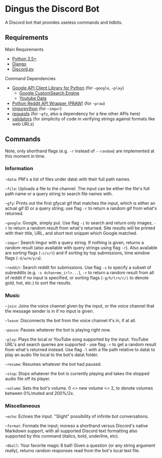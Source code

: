 # Dingus the Discord Bot

A Discord bot that provides useless commands and tidbits.

## Requirements

Main Requirements
* [Python 3.5+](https://www.python.org/downloads/)
* [Django](https://www.djangoproject.com/)
* [Discord.py](https://github.com/Rapptz/discord.py)

Command Dependencies
* [Google API Client Library for Python](https://developers.google.com/api-client-library/python/) (for `~google`, `~play`)
  * [Google CustomSearch Engine](https://developers.google.com/api-client-library/python/apis/customsearch/v1)
  * [Youtube Data](https://developers.google.com/api-client-library/python/apis/youtube/v3)
* [Python Reddit API Wrapper (PRAW)](https://github.com/praw-dev/praw) (for `~praw`)
* [imgurpython](https://github.com/Imgur/imgurpython) (for `~imgur`)
* [requests](https://github.com/kennethreitz/requests) (for `~gfy`, also a dependency for a few other APIs here)
* [validators](https://github.com/kvesteri/validators) (for simplicity of code in verifying strings against formats like web URLs)


## Commands
Note, only shorthand flags (e.g. `-r` instead of `--random`) are implemented at this moment in time.

### Information

`~data`: PM's a list of files under data\ with their full path names.

`~file`: Uploads a file to the channel. The input can be either the file's full path name or a query string to search file names with.

`~gfy`: Prints out the first gfycat gif that matches the input, which is either an actual gif ID or a query string; use flag `-r` to return a random gif from what's returned.

`~google`: Google, simply put. Use flag `-i` to search and return only images, `-r` to return a random result from what's returned. Site results will be printed with their title, URL, and short text snippet which Google matched.

`~imgur`: Search Imgur with a query string. If nothing is given, returns a random result (also available with query strings using flag `-r`). Also available are sorting flags (`-c/v/t`) and if sorting by top submissions, time window flags (`-d/w/m/y/a`).

`~reddit`: Search reddit for submissions. Use flag `-s` to specify a subset of subreddits (e.g. `-s 4chan+me_irl+...`), `-r` to return a random result from all of reddit if no input is specified, or sorting flags (`-g/h/t/n/c/i` to denote gold, hot, etc.) to sort the results.

### Music

`~join`: Joins the voice channel given by the input, or the voice channel that the message sender is in if no input is given.

`~leave`: Disconnects the bot from the voice channel it's in, if at all.

`~pause`: Pauses whatever the bot is playing right now.

`~play`: Plays the local or YouTube song supported by the input. YouTube URL's and search queries are supported - use flag `-r` to get a random result from what's returned instead. Use flag `-l` with a file path relative to data\ to play an audio file local to the bot's data\ folder.

`~resume`: Resumes whatever the bot had paused.

`~stop`: Stops whatever the bot is currently playing and takes the stopped audio file off its player.

`~volume`: Sets the bot's volume. 0 <= new volume <= 2, to denote volumes between 0%/muted and 200%/2x. 

### Miscellaneous

`~echo`: Echoes the input. "Slight" possibility of infinite bot conversations.

`~format`: Formats the input; moreso a shorthand versus Discord's native Markdown support, with all supported Discord text formatting also supported by this command (italics, bold, underline, etc).

`~8ball`: Your favorite magic 8 ball! Given a question (or any string argument really), returns random responses read from the bot's local text file.

